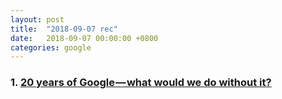 ```yaml
---
layout: post
title:  "2018-09-07 rec"
date:   2018-09-07 00:00:00 +0800
categories: google
---
```


### 1. [20 years of Google — what would we do without it?] 

[20 years of Google — what would we do without it?]: https://medium.com/@grahamjones/20-years-of-google-what-would-we-do-without-it-1e267e3d5648